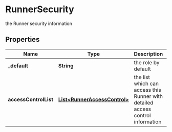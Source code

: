 

# RunnerSecurity

the Runner security information

## Properties

| Name | Type | Description | Notes |
|------------ | ------------- | ------------- | -------------|
|**_default** | **String** | the role by default |  |
|**accessControlList** | [**List&lt;RunnerAccessControl&gt;**](RunnerAccessControl.md) | the list which can access this Runner with detailed access control information |  |



